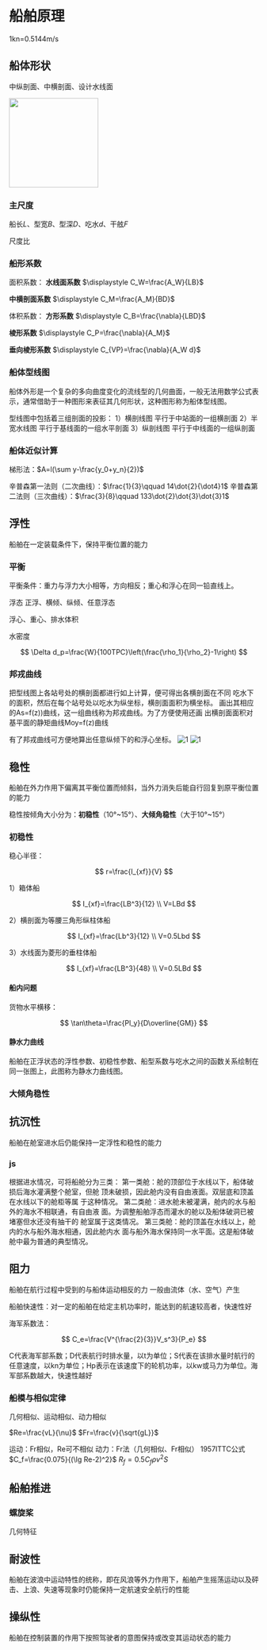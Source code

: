 # 船舶原理

1kn=0.5144m/s

## 船体形状

中纵剖面、中横剖面、设计水线面

<div><img style="height: 180px" src="image\投影平面.png"/></div>

### 主尺度

船长$L$、型宽$B$、型深$D$、吃水$d$、干舷$F$

尺度比

### 船形系数

面积系数：
**水线面系数** $\displaystyle C_W=\frac{A_W}{LB}$

**中横剖面系数** $\displaystyle C_M=\frac{A_M}{BD}$

体积系数：
**方形系数** $\displaystyle C_B=\frac{\nabla}{LBD}$

**棱形系数** $\displaystyle C_P=\frac{\nabla}{A_M}$

**垂向棱形系数** $\displaystyle C_{VP}=\frac{\nabla}{A_W d}$

### 船体型线图

船体外形是一个复杂的多向曲度变化的流线型的几何曲面，一般无法用数学公式表示，通常借助于一种图形来表征其几何形状，这种图形称为船体型线图。

型线图中包括着三组剖面的投影：
1）横剖线图 平行于中站面的一组横剖面
2）半宽水线图 平行于基线面的一组水平剖面
3）纵剖线图 平行于中线面的一组纵剖面

### 船体近似计算

梯形法：$A=l(\sum y-\frac{y_0+y_n}{2})$

辛普森第一法则（二次曲线）：$\frac{1}{3}\qquad 14\dot{2}{\dot4}1$
辛普森第二法则（三次曲线）：$\frac{3}{8}\qquad 133\dot{2}\dot{3}\dot{3}1$

## 浮性

船舶在一定装载条件下，保持平衡位置的能力

### 平衡

平衡条件：重力与浮力大小相等，方向相反；重心和浮心在同一铅直线上。

浮态
正浮、横倾、纵倾、任意浮态

浮心、重心、排水体积

水密度

$$
\Delta d_p=\frac{W}{100TPC}\left(\frac{\rho_1}{\rho_2}-1\right)
$$

### 邦戎曲线

把型线图上各站号处的横剖面都进行如上计算，便可得出各横剖面在不同
吃水下的面积，然后在每个站号处以吃水为纵坐标，横剖面面积为横坐标。
画出其相应的As=f(z))曲线，这一组曲线称为邦戎曲线。为了方便使用还画
出横剖面面积对基平面的静矩曲线Moy=f(z)曲线

有了邦戎曲线可方便地算出任意纵倾下的和浮心坐标。
![1](image/邦戎曲线0.png)
![1](image/邦戎曲线.png)

## 稳性

船舶在外力作用下偏离其平衡位置而倾斜，当外力消失后能自行回复到原平衡位置的能力

稳性按倾角大小分为：**初稳性**（10°~15°）、**大倾角稳性**（大于10°~15°）

### 初稳性

稳心半径：

$$
r=\frac{I_{xf}}{V}
$$

1）箱体船

$$
I_{xf}=\frac{LB^3}{12} \\
V=LBd
$$

2）横剖面为等腰三角形纵柱体船

$$
I_{xf}=\frac{Lb^3}{12} \\
V=0.5Lbd
$$

3）水线面为菱形的垂柱体船

$$
I_{xf}=\frac{LB^3}{48} \\
V=0.5LBd
$$

#### 船内问题

货物水平横移：

$$
\tan\theta=\frac{Pl_y}{D\overline{GM}}
$$

#### 静水力曲线

船舶在正浮状态的浮性参数、初稳性参数、船型系数与吃水之间的函数关系绘制在同一张图上，此图称为静水力曲线图。

### 大倾角稳性

## 抗沉性

船舶在舱室进水后仍能保持一定浮性和稳性的能力

### js

根据进水情况，可将船舱分为三类：
第一类舱：舱的顶部位于水线以下，船体破损后海水灌满整个舱室，但舱
顶未破损，因此舱内没有自由液面。双层底和顶盖在水线以下的舱柜等属
于这种情况。
第二类舱：进水舱未被灌满，舱内的水与船外的海水不相联通，有自由液
面。为调整船舶浮态而灌水的舱以及船体破洞已被堵塞但水还没有抽干的
舱室属于这类情况。
第三类舱：舱的顶盖在水线以上，舱内的水与船外海水相通，因此舱内水
面与船外海水保持同一水平面。这是船体破舱中最为普通的典型情况。

## 阻力

船舶在航行过程中受到的与船体运动相反的力 一般由流体（水、空气）产生

船舶快速性：对一定的船舶在给定主机功率时，能达到的航速较高者，快速性好

海军系数法：

$$
C_e=\frac{V^{\frac{2}{3}}V_s^3}{P_e}
$$

C代表海军部系数；D代表航行时排水量，以t为单位；S代表在该排水量时航行的任意速度，以kn为单位；Hp表示在该速度下的轮机功率，以kw或马力为单位。海军部系数越大，快速性越好

### 船模与相似定律

几何相似、运动相似、动力相似

$Re=\frac{vL}{\nu}$
$Fr=\frac{v}{\sqrt{gL}}$

运动：Fr相似，Re可不相似
动力：Fr法（几何相似、Fr相似）
1957ITTC公式$C_f=\frac{0.075}{(\lg Re-2)^2}$
$R_f=0.5C_f \rho v^2 S$

## 船舶推进

### 螺旋桨

几何特征

## 耐波性

船舶在波浪中运动特性的统称，即在风浪等外力作用下，船舶产生摇荡运动以及砰击、上浪、失速等现象时仍能保持一定航速安全航行的性能

## 操纵性

船舶在控制装置的作用下按照驾驶者的意图保持或改变其运动状态的能力
